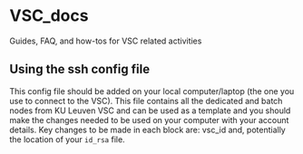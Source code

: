 # VSC_docs
Guides, FAQ, and how-tos for VSC related activities

## Using the ssh config file
This config file should be added on your local computer/laptop (the one you use to connect to the VSC). This file contains all the dedicated and batch nodes from KU Leuven VSC and can be used as a template and you should make the changes needed to be used on your computer with your account details.
Key changes to be made in each block are: vsc_id and, potentially the location of your `id_rsa` file.
